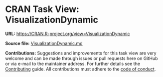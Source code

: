 # CRAN Task View: VisualizationDynamic

**URL:** <https://CRAN.R-project.org/view=VisualizationDynamic>

**Source file:** [VisualizationDynamic.md](VisualizationDynamic.md)

**Contributions:** Suggestions and improvements for this task view are very
welcome and can be made through issues or pull requests here on GitHub or
via e-mail to the maintainer address. For further details see the
[Contributing](https://github.com/cran-task-views/ctv/blob/main/Contributing.md)
guide. All contributions must adhere to the
[code of conduct](https://github.com/cran-task-views/ctv/blob/main/CodeOfConduct.md).